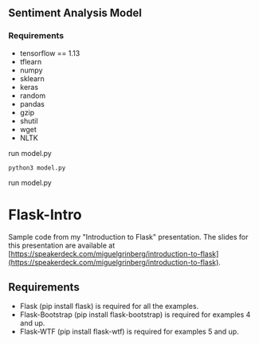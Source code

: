 ## Sentiment Analysis Model

### Requirements

- tensorflow == 1.13
- tflearn
- numpy
- sklearn
- keras
- random
- pandas
- gzip
- shutil
- wget
- NLTK

run model.py

```
python3 model.py
```
run model.py

Flask-Intro
===========

Sample code from my "Introduction to Flask" presentation. The slides for this presentation are available at [https://speakerdeck.com/miguelgrinberg/introduction-to-flask](https://speakerdeck.com/miguelgrinberg/introduction-to-flask).

Requirements
------------

- Flask (pip install flask) is required for all the examples.
- Flask-Bootstrap (pip install flask-bootstrap) is required for examples 4 and up.
- Flask-WTF (pip install flask-wtf) is required for examples 5 and up.


